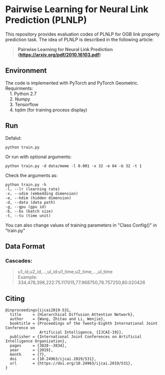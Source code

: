 # Pairwise Learning for Neural Link Prediction (PLNLP)
This repository provides evaluation codes of PLNLP for OGB link property prediction task. The idea of PLNLP is described in the following article:
>**Pairwise Learning for Neural Link Prediction (https://arxiv.org/pdf/2010.16103.pdf)**

## Environment
The code is implemented with PyTorch and PyTorch Geometric. Requirments:  
&emsp;1. Python 2.7  
&emsp;2. Numpy  
&emsp;3. Tensorflow  
&emsp;4. tqdm (for training process display)   

## Run
Defalut:  

    python train.py  
    
Or run with optional arguments:  

    python train.py -d data/meme -l 0.001 -x 32 -e 64 -b 32 -t 1
Check the arguments as:  

    python train.py -h
    -l, --lr (learning rate)  
    -x, --xdim (embedding dimension)  
    -e, --hdim (hidden dimension)  
    -d, --data (data path)  
    -g, --gpu (gpu id)  
    -b, --bs (batch size)  
    -t, --tu (time unit)  

You can also change values of training parameters in "Class Config()" in "train.py"

## Data Format
### Cascades:
>u1_id,u2_id,...,ul_id:u1_time,u2_time,...,ul_time   
>Example: 334,478,398,222:75.117015,77.968750,78.757250,80.020426

## Citing
    @inproceedings{ijcai2019-531,
      title     = {Hierarchical Diffusion Attention Network},
      author    = {Wang, Zhitao and Li, Wenjie},
      booktitle = {Proceedings of the Twenty-Eighth International Joint Conference on
                   Artificial Intelligence, {IJCAI-19}},
      publisher = {International Joint Conferences on Artificial Intelligence Organization},             
      pages     = {3828--3834},
      year      = {2019},
      month     = {7},
      doi       = {10.24963/ijcai.2019/531},
      url       = {https://doi.org/10.24963/ijcai.2019/531},
    }
